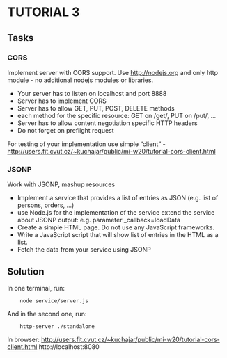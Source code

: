 # TUTORIAL 3
## Tasks
### CORS
Implement server with CORS support. Use http://nodejs.org and only http module - no additional nodejs modules or libraries.

- Your server has to listen on localhost and port 8888
- Server has to implement CORS
- Server has to allow GET, PUT, POST, DELETE methods
- each method for the specific resource: GET on /get/, PUT on /put/, …​
- Server has to allow content negotiation specific HTTP headers
- Do not forget on preflight request

For testing of your implementation use simple “client” - http://users.fit.cvut.cz/~kuchajar/public/mi-w20/tutorial-cors-client.html

### JSONP
Work with JSONP, mashup resources

- Implement a service that provides a list of entries as JSON (e.g. list of persons, orders, …​)
- use Node.js for the implementation of the service
extend the service about JSONP output: e.g. parameter _callback=loadData
- Create a simple HTML page. Do not use any JavaScript frameworks.
- Write a JavaScript script that will show list of entries in the HTML as a list.
- Fetch the data from your service using JSONP

## Solution
In one terminal, run:
```
    node service/server.js
```

And in the second one, run:
```
    http-server ./standalone
```

In browser:
http://users.fit.cvut.cz/~kuchajar/public/mi-w20/tutorial-cors-client.html
http://localhost:8080

